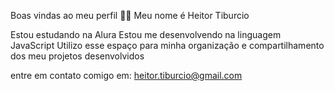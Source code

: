 Boas vindas ao meu perfil 💙💙
Meu nome é Heitor Tiburcio

Estou estudando na Alura
Estou me desenvolvendo na linguagem JavaScript
Utilizo esse espaço para minha organização e compartilhamento dos meu projetos desenvolvidos

entre em contato comigo em:
heitor.tiburcio@gmail.com




